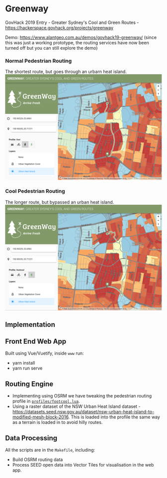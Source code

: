 # Greenway

GovHack 2019 Entry - Greater Sydney's Cool and Green Routes - https://hackerspace.govhack.org/projects/greenway

Demo: https://www.alantgeo.com.au/demos/govhack19-greenway/ (since this was just a working prototype, the routing services have now been turned off but you can still explore the demo)

### Normal Pedestrian Routing
The shortest route, but goes through an urbarn heat island.
![](img/Greenway_NormalFoot.png)

### Cool Pedestrian Routing
The longer route, but bypassed an urban heat island.
![](img/Greenway_CoolFoot.png)

## Implementation

## Front End Web App
Built using Vue/Vuetify, inside `www` run:

- yarn install
- yarn run serve

## Routing Engine

- Implementing using OSRM we have tweaking the pedestrian routing profile in [`profiles/footcool.lua`](https://github.com/andrewharvey/govhack19-greenway/blob/0325a147f72b8a34a28dd02b8ed314328d0b973b/profiles/footcool.lua#L275-L294).
- Using a raster dataset of the NSW Urban Heat Island dataset - https://datasets.seed.nsw.gov.au/dataset/nsw-urban-heat-island-to-modified-mesh-block-2016. This is loaded into the profile the same way as a terrain is loaded in to avoid hilly routes.

## Data Processing

All the scripts are in the `Makefile`, including:
- Build OSRM routing data
- Process SEED open data into Vector Tiles for visualisation in the web app.
